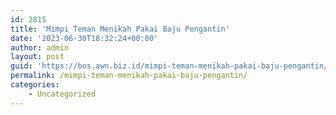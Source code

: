 ```yaml
---
id: 2815
title: 'Mimpi Teman Menikah Pakai Baju Pengantin'
date: '2023-06-30T18:32:24+00:00'
author: admin
layout: post
guid: 'https://bos.awn.biz.id/mimpi-teman-menikah-pakai-baju-pengantin/'
permalink: /mimpi-teman-menikah-pakai-baju-pengantin/
categories:
    - Uncategorized
---
```


